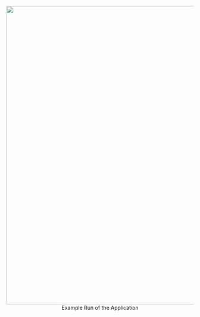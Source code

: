<p align="center">
  <img src="exampleRunEdited.gif" width="800">
      <br>
      Example Run of the Application
</p>

